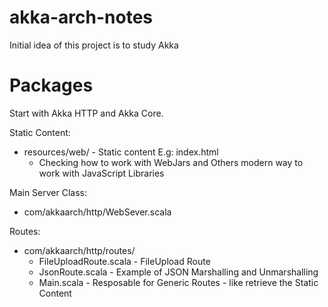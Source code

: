 # akka-arch-notes
Initial idea of this project is to study Akka

# Packages 
Start with Akka HTTP and Akka Core.

Static Content: 
- resources/web/ - Static content E.g: index.html
  - Checking how to work with WebJars and Others modern way to work with JavaScript Libraries

Main Server Class:
- com/akkaarch/http/WebSever.scala

Routes:
- com/akkaarch/http/routes/
  - FileUploadRoute.scala - FileUpload Route
  - JsonRoute.scala - Example of JSON Marshalling and Unmarshalling
  - Main.scala - Resposable for Generic Routes - like retrieve the Static Content

   

